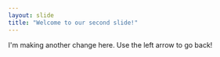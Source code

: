```yaml
---
layout: slide
title: "Welcome to our second slide!"
---
```

I'm making another change here.
Use the left arrow to go back!
